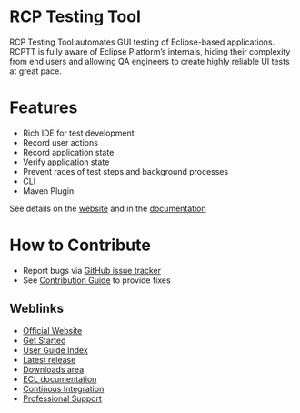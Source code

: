 # RCP Testing Tool
RCP Testing Tool automates GUI testing of Eclipse-based applications. RCPTT is fully aware of Eclipse Platform’s internals, hiding their complexity from end users and allowing QA engineers to create highly reliable UI tests at great pace.

# Features
- Rich IDE for test development
- Record user actions
- Record application state
- Verify application state
- Prevent races of test steps and background processes
- CLI
- Maven Plugin

See details on the [website](https://eclipse.dev/rcptt/) and in the [documentation](https://eclipse.dev/rcptt/userguide/getstarted/)

# How to Contribute
- Report bugs via [GitHub issue tracker](https://github.com/eclipse-rcptt/org.eclipse.rcptt/issues)
- See [Contribution Guide](CONTRIBUTING.md) to provide fixes

## Weblinks
* [Official Website](https://eclipse.dev/rcptt/)
* [Get Started](https://eclipse.dev/rcptt/userguide/getstarted/)
* [User Guide Index](https://eclipse.dev/rcptt/userguide/)
* [Latest release](https://eclipse.dev/rcptt/download/)
* [Downloads area](https://download.eclipse.org/rcptt/)
* [ECL documentation](https://download.eclipse.org/rcptt/nightly/2.5.5/latest/doc/ecl/)
* [Continous Integration](https://github.com/eclipse-rcptt/org.eclipse.rcptt/actions)
* [Professional Support](https://www.xored.com/rcptt/rcptt-professional-support.html)
